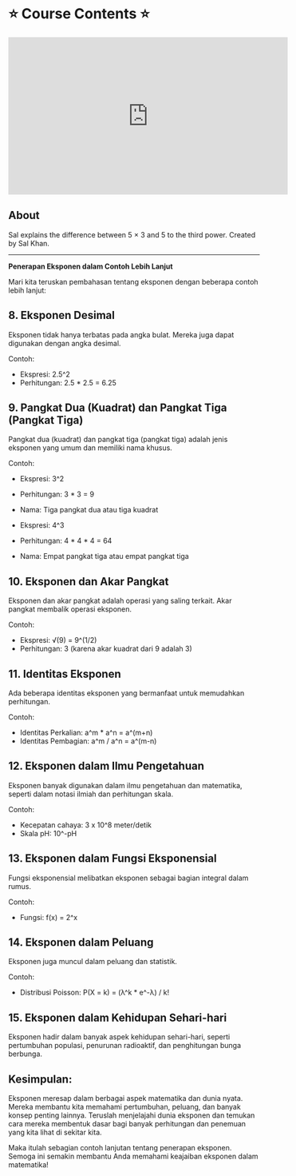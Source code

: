 # ⭐️ Course Contents ⭐️

<iframe width="560" height="315" src="https://www.youtube.com/embed/5qfOViJda_g?si=9AVrU5CiFQJJoulR" title="YouTube video player" frameborder="0" allow="accelerometer; autoplay; clipboard-write; encrypted-media; gyroscope; picture-in-picture; web-share" allowfullscreen></iframe>

## About
Sal explains the difference between 5 × 3 and 5 to the third power. Created by Sal Khan.

---

**Penerapan Eksponen dalam Contoh Lebih Lanjut**

Mari kita teruskan pembahasan tentang eksponen dengan beberapa contoh lebih lanjut:

## 8. Eksponen Desimal

Eksponen tidak hanya terbatas pada angka bulat. Mereka juga dapat digunakan dengan angka desimal.

Contoh: 
- Ekspresi: 2.5^2
- Perhitungan: 2.5 * 2.5 = 6.25

## 9. Pangkat Dua (Kuadrat) dan Pangkat Tiga (Pangkat Tiga)

Pangkat dua (kuadrat) dan pangkat tiga (pangkat tiga) adalah jenis eksponen yang umum dan memiliki nama khusus.

Contoh:
- Ekspresi: 3^2
- Perhitungan: 3 * 3 = 9
- Nama: Tiga pangkat dua atau tiga kuadrat

- Ekspresi: 4^3
- Perhitungan: 4 * 4 * 4 = 64
- Nama: Empat pangkat tiga atau empat pangkat tiga

## 10. Eksponen dan Akar Pangkat

Eksponen dan akar pangkat adalah operasi yang saling terkait. Akar pangkat membalik operasi eksponen.

Contoh:
- Ekspresi: √(9) = 9^(1/2)
- Perhitungan: 3 (karena akar kuadrat dari 9 adalah 3)

## 11. Identitas Eksponen

Ada beberapa identitas eksponen yang bermanfaat untuk memudahkan perhitungan.

Contoh:
- Identitas Perkalian: a^m * a^n = a^(m+n)
- Identitas Pembagian: a^m / a^n = a^(m-n)

## 12. Eksponen dalam Ilmu Pengetahuan

Eksponen banyak digunakan dalam ilmu pengetahuan dan matematika, seperti dalam notasi ilmiah dan perhitungan skala.

Contoh: 
- Kecepatan cahaya: 3 x 10^8 meter/detik
- Skala pH: 10^-pH

## 13. Eksponen dalam Fungsi Eksponensial

Fungsi eksponensial melibatkan eksponen sebagai bagian integral dalam rumus.

Contoh: 
- Fungsi: f(x) = 2^x

## 14. Eksponen dalam Peluang

Eksponen juga muncul dalam peluang dan statistik.

Contoh: 
- Distribusi Poisson: P(X = k) = (λ^k * e^-λ) / k!

## 15. Eksponen dalam Kehidupan Sehari-hari

Eksponen hadir dalam banyak aspek kehidupan sehari-hari, seperti pertumbuhan populasi, penurunan radioaktif, dan penghitungan bunga berbunga.

## Kesimpulan:

Eksponen meresap dalam berbagai aspek matematika dan dunia nyata. Mereka membantu kita memahami pertumbuhan, peluang, dan banyak konsep penting lainnya. Teruslah menjelajahi dunia eksponen dan temukan cara mereka membentuk dasar bagi banyak perhitungan dan penemuan yang kita lihat di sekitar kita.

Maka itulah sebagian contoh lanjutan tentang penerapan eksponen. Semoga ini semakin membantu Anda memahami keajaiban eksponen dalam matematika!